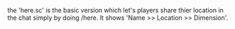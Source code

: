 the 'here.sc' is the basic version which let's players share thier location in the chat simply by doing /here. It shows 'Name >> Location >> Dimension'.
